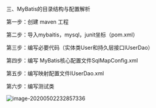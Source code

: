 

三、MyBatis的目录结构与配置解析

第一步：创建 maven 工程

第二步：导入mybaitis，mysql，junit坐标（pom.xml）

第三步：编写必要代码（实体类User和持久层接口IUserDao）

第四步：编写 MyBatis核心配置文件SqlMapConfig.xml

第五步：编写映射配置文件IUserDao.xml

第六步：编写测试类

![image-20200502232857336](C:\Users\23108\AppData\Roaming\Typora\typora-user-images\image-20200502232857336.png)

